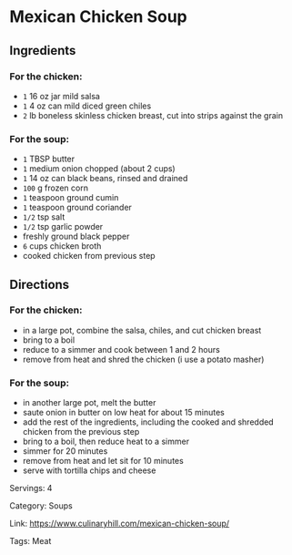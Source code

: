 # Mexican Chicken Soup

## Ingredients

### For the chicken:

- `1` 16 oz jar mild salsa
- `1` 4 oz can mild diced green chiles
- `2` lb boneless skinless chicken breast, cut into strips against the grain

### For the soup:

- `1` TBSP butter
- `1` medium onion chopped (about 2 cups)
- `1` 14 oz can black beans, rinsed and drained
- `100` g frozen corn
- `1` teaspoon ground cumin
- `1` teaspoon ground coriander
- `1/2` tsp salt
- `1/2` tsp garlic powder
- freshly ground black pepper
- `6` cups chicken broth
- cooked chicken from previous step

## Directions

### For the chicken:

- in a large pot, combine the salsa, chiles, and cut chicken breast
- bring to a boil
- reduce to a simmer and cook between 1 and 2 hours
- remove from heat and shred the chicken (i use a potato masher)

### For the soup:

- in another large pot, melt the butter
- saute onion in butter on low heat for about 15 minutes
- add the rest of the ingredients, including the cooked and shredded chicken from the previous step
- bring to a boil, then reduce heat to a simmer
- simmer for 20 minutes
- remove from heat and let sit for 10 minutes
- serve with tortilla chips and cheese

Servings: 4

Category: Soups

Link: https://www.culinaryhill.com/mexican-chicken-soup/

Tags: Meat

